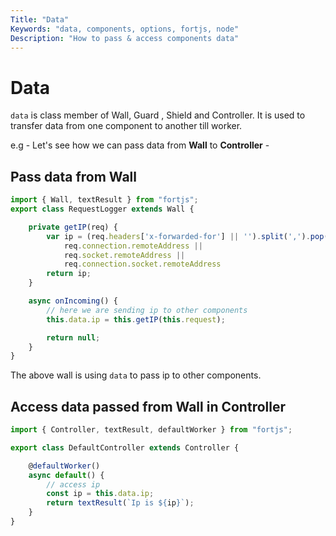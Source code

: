 ```yaml
---
Title: "Data"
Keywords: "data, components, options, fortjs, node"
Description: "How to pass & access components data"
---
```


# Data

`data` is class member of Wall, Guard , Shield and Controller. It is used to transfer data from one component to another till worker.

e.g - Let's see how we can pass data from **Wall** to **Controller** - 

## Pass data from Wall

```javascript
import { Wall, textResult } from "fortjs";
export class RequestLogger extends Wall {

    private getIP(req) {
        var ip = (req.headers['x-forwarded-for'] || '').split(',').pop() ||
            req.connection.remoteAddress ||
            req.socket.remoteAddress ||
            req.connection.socket.remoteAddress
        return ip;
    }

    async onIncoming() {
        // here we are sending ip to other components
        this.data.ip = this.getIP(this.request);

        return null;
    }
}
```

The above wall is using `data` to pass ip to other components.

## Access data passed from Wall in Controller

```javascript
import { Controller, textResult, defaultWorker } from "fortjs";

export class DefaultController extends Controller {

    @defaultWorker()
    async default() {
        // access ip 
        const ip = this.data.ip;
        return textResult(`Ip is ${ip}`);
    }
}
```